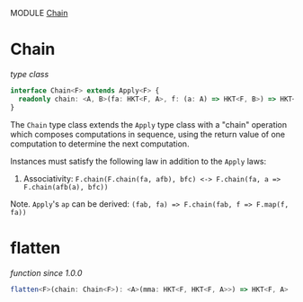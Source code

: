 MODULE [Chain](https://github.com/gcanti/fp-ts/blob/master/src/Chain.ts)

# Chain

_type class_

```ts
interface Chain<F> extends Apply<F> {
  readonly chain: <A, B>(fa: HKT<F, A>, f: (a: A) => HKT<F, B>) => HKT<F, B>
}
```

The `Chain` type class extends the `Apply` type class with a
"chain" operation which composes computations in sequence, using
the return value of one computation to determine the next computation.

Instances must satisfy the following law in addition to the `Apply` laws:

1.  Associativity: `F.chain(F.chain(fa, afb), bfc) <-> F.chain(fa, a => F.chain(afb(a), bfc))`

Note. `Apply`'s `ap` can be derived: `(fab, fa) => F.chain(fab, f => F.map(f, fa))`

# flatten

_function_
_since 1.0.0_

```ts
flatten<F>(chain: Chain<F>): <A>(mma: HKT<F, HKT<F, A>>) => HKT<F, A>
```
